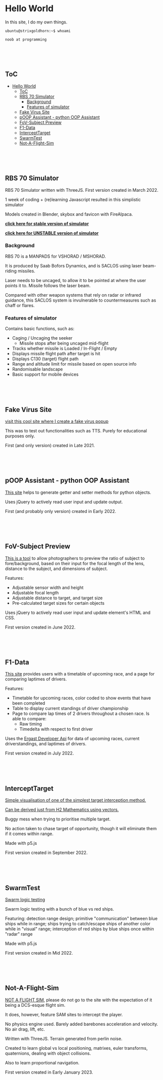 # Hello World

In this site, I do my own things.

```console
ubuntu@strixgoldhorn:~$ whoami

noob at programming
```

<br/><br/><br/>

## ToC

- [Hello World](#hello-world)
  - [ToC](#toc)
  - [RBS 70 Simulator](#rbs-70-simulator)
    - [Background](#background)
    - [Features of simulator](#features-of-simulator)
  - [Fake Virus Site](#fake-virus-site)
  - [pOOP Assistant - python OOP Assistant](#poop-assistant---python-oop-assistant)
  - [FoV-Subject Preview](#fov-subject-preview)
  - [F1-Data](#f1-data)
  - [InterceptTarget](#intercepttarget)
  - [SwarmTest](#swarmtest)
  - [Not-A-Flight-Sim](#not-a-flight-sim)

<br/><br/><br/>

## RBS 70 Simulator

RBS 70 Simulator written with ThreeJS. First version created in March 2022.

1 week of coding + (re)learning Javascript resulted in this simplistic simulator

Models created in Blender, skybox and favicon with FireAlpaca.

**[click here for stable version of simulator](./VSHORAD%20(EXPORT)/vshoradsim.html)**

**[click here for UNSTABLE version of simulator](./VSHORAD%20(unstable)/vshoradsim.html)**

### Background

RBS 70 is a MANPADS for VSHORAD / MSHORAD.

It is produced by Saab Bofors Dynamics, and is SACLOS using laser beam-riding missiles.

Laser needs to be uncaged, to allow it to be pointed at where the user points it to. Missile follows the laser beam.

Compared with other weapon systems that rely on radar or infrared guidance, this SACLOS system is invulnerable to countermeasures such as chaff or flares.

### Features of simulator

Contains basic functions, such as:

- Caging / Uncaging the seeker
  - Missile stops after being uncaged mid-flight
- Tracks whether missile is Loaded / In-Flight / Empty
- Displays missile flight path after target is hit
- Displays C130 (target) flight path
- Range and altitude limit for missile based on open source info
- Randomisable landscape
- Basic support for mobile devices

<br/><br/><br/>

## Fake Virus Site

[visit this cool site where I create a fake virus popup](for_the_lolz/fakeviruspopup.html)

This was to test out functionalities such as TTS. Purely for educational purposes only.

First (and only version) created in Late 2021.

<br/><br/><br/>

## pOOP Assistant - python OOP Assistant

[This site](pOOP/index.html) helps to generate getter and setter methods for python objects.

Uses jQuery to actively read user input and update output.

First (and probably only version) created in Early 2022.

<br/><br/><br/>

## FoV-Subject Preview

[This is a tool](FoV-Subject%20Preview/index.html) to allow photographers to preview the ratio of subject to fore/background, based on their input for the focal length of the lens, distance to the subject, and dimensions of subject.

Features:
- Adjustable sensor width and height
- Adjustable focal length
- Adjustable distance to target, and target size
- Pre-calculated target sizes for certain objects

Uses jQuery to actively read user input and update element's HTML and CSS.

First version created in June 2022.

<br/><br/><br/>

## F1-Data

[This site](f1-data/index.html) provides users with a timetable of upcoming race, and a page for comparing laptimes of drivers.

Features:
- Timetable for upcoming races, color coded to show events that have been completed
- Table to display current standings of driver championship
- Page to compare lap times of 2 drivers throughout a chosen race. Is able to compare:
  - Raw timing
  - Timedelta with respect to first driver

Uses the [Ergast Developer Api](http://ergast.com/mrd/) for data of upcoming races, current driverstandings, and laptimes of drivers.

First version created in July 2022.

<br/><br/><br/>

## InterceptTarget

[Simple visualisation of one of the simplest target interception method.](InterceptTarget/index.html)

[Can be derived just from H2 Mathematics using vectors.](InterceptTarget/explanation.html)

Buggy mess when trying to prioritise multiple target.

No action taken to chase target of opportunity, though it will eliminate them if it comes within range.

Made with p5.js

First version created in September 2022.

<br/><br/><br/>

## SwarmTest

[Swarm logic testing](SwarmTest/index.html)

Swarm logic testing with a bunch of blue vs red ships.

Featuring: detection range design; primitive "communication" between blue ships while in range; ships trying to catch/escape ships of another color while in "visual" range; interception of red ships by blue ships once within "radar" range

Made with p5.js

First version created in Mid 2022.

<br/><br/><br/>

## Not-A-Flight-Sim

[NOT A FLIGHT SIM](Not-A-Flight-Sim/index.html), please do not go to the site with the expectation of it being a DCS-esque flight sim.

It does, however, feature SAM sites to intercept the player.

No physics engine used. Barely added barebones acceleration and velocity. No air drag, lift, etc.

Written with ThreeJS. Terrain generated from perlin noise.

Created to learn global vs local positioning, matrixes, euler transforms, quaternions, dealing with object collisions.

Also to learn proportional navigation.

First version created in Early January 2023.
